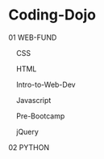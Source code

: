 # Coding-Dojo
01 WEB-FUND

   &nbsp;&nbsp;&nbsp;&nbsp;CSS

   &nbsp;&nbsp;&nbsp;&nbsp;HTML

   &nbsp;&nbsp;&nbsp;&nbsp;Intro-to-Web-Dev

   &nbsp;&nbsp;&nbsp;&nbsp;Javascript

   &nbsp;&nbsp;&nbsp;&nbsp;Pre-Bootcamp

   &nbsp;&nbsp;&nbsp;&nbsp;jQuery


02 PYTHON